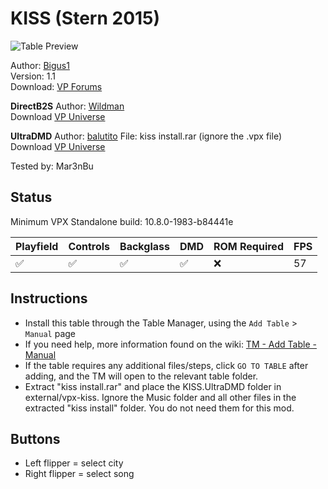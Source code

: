 ﻿# KISS (Stern 2015)

![Table Preview](../../images/vpx-kiss.png)

Author: [Bigus1](https://www.vpforums.org/index.php?showuser=107629)  
Version: 1.1  
Download: [VP Forums](https://www.vpforums.org/index.php?app=downloads&showfile=17738)

**DirectB2S**
Author: [Wildman](https://vpuniverse.com/profile/5-wildman/)  
Download [VP Universe](https://vpuniverse.com/files/file/4321-kiss-stern-2015/)

**UltraDMD**
Author: [balutito](https://vpuniverse.com/profile/36070-balutito/)
File: kiss install.rar (ignore the .vpx file)
Download [VP Universe](https://vpuniverse.com/files/file/10614-kiss-stern-balutito-le/?do=download)

Tested by: Mar3nBu

## Status 

Minimum VPX Standalone build: 10.8.0-1983-b84441e

| Playfield | Controls | Backglass | DMD | ROM Required | FPS | 
|-----------|----------|-----------|-----|--------------|-----|
| :white_check_mark: | :white_check_mark: | :white_check_mark: | :white_check_mark: | :x: | 57 |

## Instructions

- Install this table through the Table Manager, using the `Add Table` > `Manual` page
- If you need help, more information found on the wiki: [TM - Add Table - Manual](https://github.com/LegendsUnchained/vpx-standalone-alp4k/wiki/%5B04%5D-%F0%9F%A7%A1-TM-%E2%80%90-Other-Features#add-table---manual)
- If the table requires any additional files/steps, click `GO TO TABLE` after adding, and the TM will open to the relevant table folder.
- Extract "kiss install.rar" and place the KISS.UltraDMD folder in external/vpx-kiss. Ignore the Music folder and all other files in the extracted "kiss install" folder. You do not need them for this mod.

## Buttons

- Left flipper = select city
- Right flipper = select song

